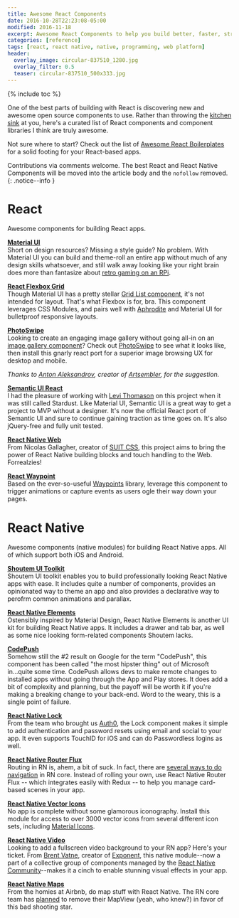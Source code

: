 ```yaml
---
title: Awesome React Components
date: 2016-10-28T22:23:08-05:00
modified: 2016-11-18
excerpt: Awesome React Components to help you build better, faster, stronger apps.
categories: [reference]
tags: [react, react native, native, programming, web platform]
header:
  overlay_image: circular-837510_1280.jpg
  overlay_filter: 0.5
  teaser: circular-837510_500x333.jpg
---
```

{% include toc %}

One of the best parts of building with React is discovering new and awesome open source components to use. Rather than throwing the [kitchen](https://github.com/karl1992/awesome-react-components-all) [sink](https://github.com/enaqx/awesome-react#components) at you, here's a curated list of React components and component libraries I think are truly awesome.

Not sure where to start? Check out the list of [Awesome React Boilerplates](/awesome-react-boilerplates) for a solid footing for your React-based apps.

Contributions via comments welcome. The best React and React Native Components will be moved into the article body and the `nofollow` removed.
{: .notice--info }

# React

Awesome components for building React apps.

**[Material UI](http://www.material-ui.com/)**
<br>Short on design resources? Missing a style guide? No problem. With Material UI you can build and theme-roll an entire app without much of any design skills whatsoever, and still walk away looking like your right brain does more than fantasize about [retro gaming on an RPi](/ultima-underworld-on-rpi/).

**[React Flexbox Grid](https://github.com/roylee0704/react-flexbox-grid)**
<br>Though Material UI has a pretty stellar [Grid List component](http://www.material-ui.com/#/components/grid-list), it's not intended for layout. That's what Flexbox is for, bra. This component leverages CSS Modules, and pairs well with [Aphrodite](https://github.com/Khan/aphrodite) and Material UI for bulletproof responsive layouts.

**[PhotoSwipe](https://github.com/minhtranite/react-photoswipe)**
<br>Looking to create an engaging image gallery without going all-in on an [image gallery component](https://github.com/xiaolin/react-image-gallery)? Check out [PhotoSwipe](http://photoswipe.com) to see what it looks like, then install this gnarly react port for a superior image browsing UX for desktop and mobile.

_Thanks to [Anton Aleksandrov](https://github.com/anton-aleksandrov), creator of [Artsembler](https://artsembler.com/), for the suggestion._

**[Semantic UI React](https://github.com/Semantic-Org/Semantic-UI-React)**
<br>I had the pleasure of working with [Levi Thomason](https://github.com/levithomason) on this project when it was still called Stardust. Like Material UI, Semantic UI is a great way to get a project to MVP without a designer. It's now the official React port of Semantic UI and sure to continue gaining traction as time goes on. It's also jQuery-free and fully unit tested.

**[React Native Web](https://github.com/necolas/react-native-web)**
<br>From Nicolas Gallagher, creator of [SUIT CSS](https://suitcss.github.io/), this project aims to bring the power of React Native building blocks and touch handling to the Web. Forrealzies!

**[React Waypoint](https://github.com/brigade/react-waypoint)**
<br>Based on the ever-so-useful [Waypoints](http://imakewebthings.com/waypoints/) library, leverage this component to trigger animations or capture events as users ogle their way down your pages.

# React Native

Awesome components (native modules) for building React Native apps. All of which support both iOS and Android.

**[Shoutem UI Toolkit](https://shoutem.github.io/ui/)**
<br>Shoutem UI toolkit enables you to build professionally looking React Native apps with ease. It includes quite a number of components, provides an opinionated way to theme an app and also provides a declarative way to perofrm common animations and parallax.

**[React Native Elements](https://github.com/react-native-community/React-Native-Elements)**
<br>Ostensibly inspired by Material Design, React Native Elements is another UI kit for building React Native apps. It includes a drawer and tab bar, as well as some nice looking form-related components Shoutem lacks.

**[CodePush](https://microsoft.github.io/code-push/)**
<br>Somehow still the #2 result on Google for the term "CodePush", this component has been called "the most hipster thing" out of Microsoft in...quite some time. CodePush allows devs to make remote changes to installed apps without going through the App and Play stores. It does add a bit of complexity and planning, but the payoff will be worth it if you're making a breaking change to your back-end. Word to the weary, this is a single point of failure.

**[React Native Lock](https://auth0.com/lock)**
<br>From the team who brought us [Auth0](https://auth0.com/), the Lock component makes it simple to add authentication and password resets using email and social to your app. It even supports TouchID for iOS and can do Passwordless logins as well.

**[React Native Router Flux](https://github.com/aksonov/react-native-router-flux/)**
<br>Routing in RN is, ahem, a bit of suck. In fact, there are [several ways to do navigation](https://facebook.github.io/react-native/docs/navigation.html) in RN core. Instead of rolling your own, use React Native Router Flux -- which integrates easily with Redux -- to help you manage card-based scenes in your app.

**[React Native Vector Icons](https://github.com/oblador/react-native-vector-icons)**
<br>No app is complete without some glamorous iconography. Install this module for access to over 3000 vector icons from several different icon sets, including [Material Icons](https://design.google.com/icons/).

**[React Native Video](https://github.com/react-native-community/react-native-video)**
<br>Looking to add a fullscreen video background to your RN app? Here's your ticket. From [Brent Vatne](https://github.com/brentvatne), creator of [Exponent](https://www.getexponent.com/), this native module--now a part of a collective group of components managed by the [React Native Community](https://github.com/react-native-community/)--makes it a cinch to enable stunning visual effects in your app.

**[React Native Maps](https://github.com/airbnb/react-native-maps)**
<br>From the homies at Airbnb, do map stuff with React Native. The RN core team has [planned](https://github.com/facebook/react-native/wiki/Roadmap#stability) to remove their MapView (yeah, who knew?) in favor of this bad shooting star.
